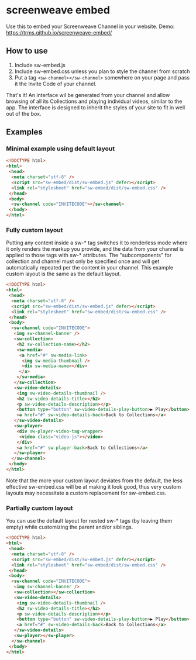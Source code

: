# screenweave embed

Use this to embed your Screenweave Channel in your website. Demo: <https://trms.github.io/screenweave-embed/>

## How to use

1. Include sw-embed.js
2. Include sw-embed.css unless you plan to style the channel from scratch
3. Put a tag `<sw-channel></sw-channel>` somewhere on your page and pass it the Invite Code of your channel.

That's it! An interface wil be generated from your channel and allow browsing of all its Collections and playing individual videos, similar to the app. The interface is designed to inherit the styles of your site to fit in well out of the box.

## Examples
### Minimal example using default layout

```html
<!DOCTYPE html>
<html>
 <head>
  <meta charset="utf-8" />
  <script src="sw-embed/dist/sw-embed.js" defer></script>
  <link rel="stylesheet" href="sw-embed/dist/sw-embed.css" />
 </head>
 <body>
  <sw-channel code="INVITECODE"></sw-channel>
 </body>
</html>
```

### Fully custom layout

Putting any content inside a sw-* tag switches it to renderless mode where it only renders the markup you provide, and the data from your channel is applied to those tags with sw-* attributes. The "subcomponents" for collection and channel must only be specified once and will get automatically repeated per the content in your channel. This example custom layout is the same as the default layout.
```html
<!DOCTYPE html>
<html>
 <head>
  <meta charset="utf-8" />
  <script src="sw-embed/dist/sw-embed.js" defer></script>
  <link rel="stylesheet" href="sw-embed/dist/sw-embed.css" />
 </head>
 <body>
  <sw-channel code="INVITECODE">
   <img sw-channel-banner />
   <sw-collection>
    <h2 sw-collection-name></h2>
    <sw-media>
     <a href="#" sw-media-link>
      <img sw-media-thumbnail />
      <div sw-media-name></div>
     </a>    
    </sw-media>
   </sw-collection>
   <sw-video-details>
    <img sw-video-details-thumbnail />
    <h2 sw-video-details-title></h2>
    <p sw-video-details-description></p>
    <button type="button" sw-video-details-play-button>▶ Play</button>
    <a href="#" sw-video-details-back>Back to Collections</a>
   </sw-video-details>
   <sw-player>
    <div sw-player-video-tag-wrapper>
     <video class="video-js"></video>
    </div>
    <a href="#" sw-player-back>Back to Collections</a>
   </sw-player>
  </sw-channel>
 </body>
</html>
```
Note that the more your custom layout deviates from the default, the less effective sw-embed.css will be at making it look good, thus very custom layouts may necessitate a custom replacement for sw-embed.css.

### Partially custom layout

You can use the default layout for nested sw-* tags (by leaving them empty) while customizing the parent and/or siblings.
```html
<!DOCTYPE html>
<html>
 <head>
  <meta charset="utf-8" />
  <script src="sw-embed/dist/sw-embed.js" defer></script>
  <link rel="stylesheet" href="sw-embed/dist/sw-embed.css" />
 </head>
 <body>
  <sw-channel code="INVITECODE">
   <img sw-channel-banner />
   <sw-collection></sw-collection>
   <sw-video-details>
    <img sw-video-details-thumbnail />
    <h2 sw-video-details-title></h2>
    <p sw-video-details-description></p>
    <button type="button" sw-video-details-play-button>▶ Play</button>
    <a href="#" sw-video-details-back>Back to Collections</a>
   </sw-video-details>
   <sw-player></sw-player>
  </sw-channel>
 </body>
</html>
```
